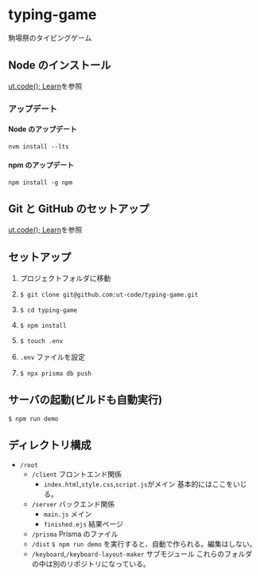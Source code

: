 # typing-game

駒場祭のタイピングゲーム

## Node のインストール

[ut.code(); Learn](https://learn.utcode.net/docs/web-servers/node-js/)を参照

### アップデート

#### Node のアップデート

```
nvm install --lts
```

#### npm のアップデート

```
npm install -g npm
```
## Git と GitHub のセットアップ

[ut.code(); Learn](https://learn.utcode.net/docs/web-servers/git-github/)を参照

## セットアップ

1. プロジェクトフォルダに移動

1. `$ git clone git@github.com:ut-code/typing-game.git`

1. `$ cd typing-game`

1. `$ npm install`

1. `$ touch .env`

1. `.env` ファイルを設定

1. `$ npx prisma db push`

## サーバの起動(ビルドも自動実行)

```
$ npm run demo
```

## ディレクトリ構成

- `/root`
  - `/client` フロントエンド関係
    - `index.html`,`style.css`,`script.js`がメイン 基本的にはここをいじる。
  - `/server` バックエンド関係
    - `main.js` メイン
    - `finished.ejs` 結果ページ
  - `/prisma` Prisma のファイル
  - `/dist` `$ npm run demo` を実行すると、自動で作られる。編集はしない。
  - `/keyboard`,`/keyboard-layout-maker` サブモジュール これらのフォルダの中は別のリポジトリになっている。
